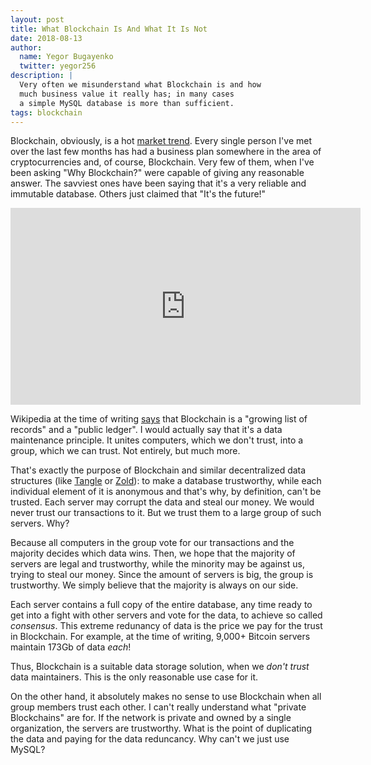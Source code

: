```yaml
---
layout: post
title: What Blockchain Is And What It Is Not
date: 2018-08-13
author:
  name: Yegor Bugayenko
  twitter: yegor256
description: |
  Very often we misunderstand what Blockchain is and how
  much business value it really has; in many cases
  a simple MySQL database is more than sufficient.
tags: blockchain
---
```


Blockchain, obviously, is a hot [market trend](https://www.cnbc.com/2018/05/04/cryptocurrencies-and-blockchain-are-becoming-a-hot-trend-in-the-job-market.html).
Every single person I've met over the last few months has had a business
plan somewhere in the area of cryptocurrencies and, of course, Blockchain.
Very few of them, when I've been asking "Why Blockchain?" were capable of giving
any reasonable answer. The savviest ones have been saying that it's a very reliable and immutable
database. Others just claimed that "It's the future!"

<!--more-->

<iframe width="560" height="315" src="https://www.youtube.com/embed/48mtB40sKhs" frameborder="0" allow="accelerometer; autoplay; encrypted-media; gyroscope; picture-in-picture" allowfullscreen></iframe>

Wikipedia at the time of writing [says](https://en.wikipedia.org/wiki/Blockchain)
that Blockchain is a "growing list of records"
and a "public ledger". I would actually say that it's a data maintenance
principle. It unites computers, which we don't trust,
into a group, which we can trust. Not entirely, but much more.

That's exactly the purpose of Blockchain and similar decentralized data
structures (like [Tangle](https://en.bitcoinwiki.org/wiki/IOTA)
or [Zold](https://www.zold.io)): to make a database trustworthy,
while each individual element of it is anonymous and that's why, by definition,
can't be trusted. Each server may corrupt the data and steal our money.
We would never trust our transactions to it. But we trust
them to a large group of such servers. Why?

Because all computers in the group vote for our transactions and the
majority decides which data wins. Then, we hope that the majority of servers
are legal and trustworthy, while the minority may be against us, trying
to steal our money. Since the amount of servers is big, the group is
trustworthy. We simply believe that the majority is always on our side.

Each server contains a full copy of the entire database, any time ready
to get into a fight with other servers and vote for the data, to achieve
so called _consensus_. This extreme redunancy of data is the price we pay
for the trust in Blockchain. For example, at the time of writing,
9,000+ Bitcoin servers maintain 173Gb of data _each_!

Thus, Blockchain is a suitable data storage solution, when
we _don't trust_ data maintainers. This is the only reasonable use case
for it.

On the other hand, it absolutely makes no sense to use Blockchain when
all group members trust each other. I can't really understand what
"private Blockchains" are for. If the network is private and owned by a single
organization, the servers are trustworthy. What is the point of duplicating
the data and paying for the data reduncancy. Why can't we just use MySQL?
